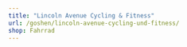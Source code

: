 ```yaml
---
title: "Lincoln Avenue Cycling & Fitness"
url: /goshen/lincoln-avenue-cycling-und-fitness/
shop: Fahrrad
---
```

